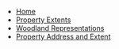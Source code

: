 - [Home](/Home.md)
- [Property Extents](/property-extents.md)
- [Woodland Representations](/woodland-representations.md)
- [Property Address and Extent](/property-address-and-extent.md)

